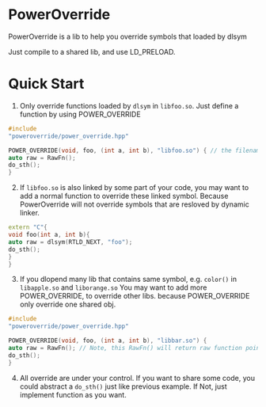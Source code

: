 # PowerOverride

PowerOverride is a lib to help you override symbols that loaded by dlsym

Just compile to a shared lib, and use LD_PRELOAD.

# Quick Start

1. Only override functions loaded by `dlsym` in `libfoo.so`. Just define a function by using POWER_OVERRIDE

```cpp
#include
"poweroverride/power_override.hpp"

POWER_OVERRIDE(void, foo, (int a, int b), "libfoo.so") { // the filename rule is same as `dlopen`
auto raw = RawFn();
do_sth();
}
```

2. If `libfoo.so` is also linked by some part of your code, you may want to add a normal function to override these
   linked symbol. Because PowerOverride will not override symbols that are resloved by dynamic linker.

```cpp
extern "C"{
void foo(int a, int b){
auto raw = dlsym(RTLD_NEXT, "foo");
do_sth();
}
}
```

3. If you dlopend many lib that contains same symbol, e.g. `color()` in `libapple.so` and `liborange.so`
   You may want to add more POWER_OVERRIDE, to override other libs. because POWER_OVERRIDE only override one shared obj.

 ```cpp
#include
"poweroverride/power_override.hpp"

POWER_OVERRIDE(void, foo, (int a, int b), "libbar.so") {
auto raw = RawFn(); // Note, this RawFn() will return raw function pointer from "libbar.so" , not "libfoo.so"
do_sth();
}
```  

4. All override are under your control. If you want to share some code, you could abstract a `do_sth()` just like
   previous example. If Not, just implement function as you want.

